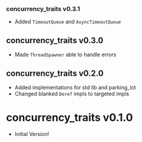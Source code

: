 ### concurrency_traits v0.3.1
- Added `TimeoutQueue` and `AsyncTimeoutQueue`

## concurrency_traits v0.3.0
- Made `ThreadSpawner` able to handle errors

## concurrency_traits v0.2.0
- Added implementations for std lib and parking_lot
- Changed blanked `Deref` impls to targeted impls

# concurrency_traits v0.1.0
- Initial Version!
